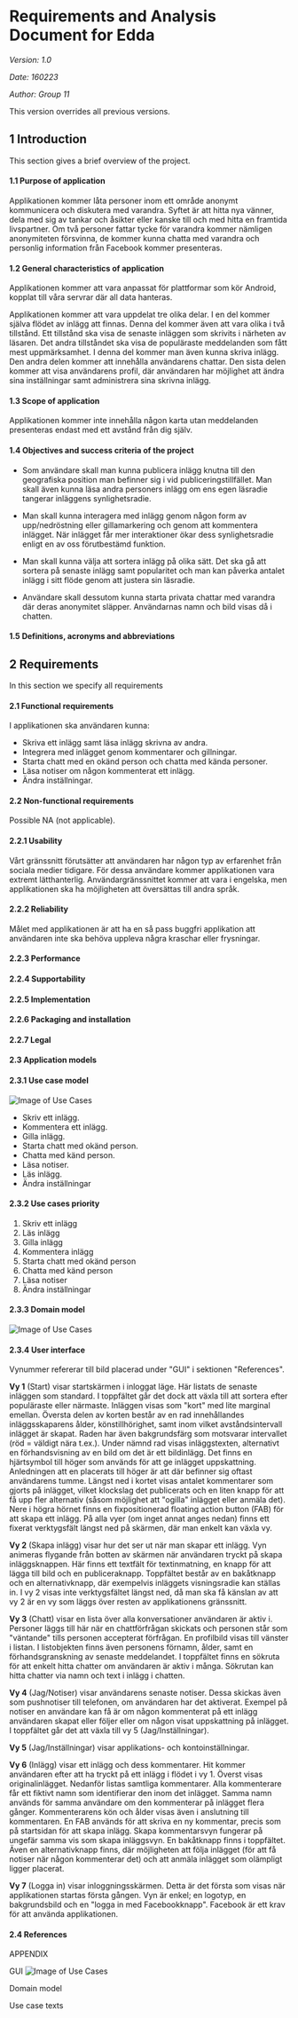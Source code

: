 # Requirements and Analysis Document for Edda

*Version: 1.0*

*Date: 160223*

*Author: Group 11*

This version overrides all previous versions.

## 1 Introduction

This section gives a brief overview of the project.

#### 1.1 Purpose of application

Applikationen kommer låta personer inom ett område anonymt kommunicera och diskutera med varandra. Syftet är att hitta nya vänner, dela med sig av tankar och åsikter eller kanske till och med hitta en framtida livspartner. Om två personer fattar tycke för varandra kommer nämligen anonymiteten
försvinna, de kommer kunna chatta med varandra och personlig information från Facebook kommer presenteras.

#### 1.2 General characteristics of application

Applikationen kommer att vara anpassat för plattformar som kör Android, kopplat till våra servrar där all data hanteras.

Applikationen kommer att vara uppdelat tre olika delar. I en del kommer själva flödet av inlägg att finnas. Denna del kommer även att vara olika i två tillstånd. Ett tillstånd ska visa de senaste inläggen som skrivits i närheten av läsaren. Det andra tillståndet ska visa de populäraste meddelanden som fått mest uppmärksamhet. I denna del kommer man även kunna skriva inlägg.
Den andra delen kommer att innehålla användarens chattar.
Den sista delen kommer att visa användarens profil, där användaren har möjlighet att ändra sina inställningar samt administrera sina skrivna inlägg.


#### 1.3 Scope of application

Applikationen kommer inte innehålla någon karta utan meddelanden presenteras endast med ett avstånd från dig själv.

#### 1.4 Objectives and success criteria of the project 

  * Som användare skall man kunna publicera inlägg knutna till den geografiska position man befinner sig i vid publiceringstillfället. Man skall även kunna läsa andra personers inlägg om ens egen läsradie tangerar inläggens synlighetsradie.

  * Man skall kunna interagera med inlägg genom någon form av upp/nedröstning eller gillamarkering och genom att kommentera inlägget. När inlägget får mer interaktioner ökar dess synlighetsradie enligt en av oss förutbestämd funktion.

  * Man skall kunna välja att sortera inlägg på olika sätt. Det ska gå att sortera på senaste inlägg samt popularitet och man kan påverka antalet inlägg i sitt flöde genom att justera sin läsradie.

  * Användare skall dessutom kunna starta privata chattar med varandra där deras anonymitet släpper. Användarnas namn och bild visas då i chatten.

#### 1.5 Definitions, acronyms and abbreviations

## 2 Requirements

In this section we specify all requirements

#### 2.1 Functional requirements
I applikationen ska användaren kunna:
* Skriva ett inlägg samt läsa inlägg skrivna av andra.
* Integrera med inlägget genom kommentarer och gillningar.
* Starta chatt med en okänd person och chatta med kända personer.
* Läsa notiser om någon kommenterat ett inlägg.
* Ändra inställningar.

#### 2.2 Non-functional requirements
Possible NA (not applicable).

#### 2.2.1 Usability
Vårt gränssnitt förutsätter att användaren har någon typ av erfarenhet från sociala medier tidigare. För dessa användare kommer applikationen vara extremt lätthanterlig.
Användargränssnittet kommer att vara i engelska, men applikationen ska ha möjligheten att översättas till andra språk.

#### 2.2.2 Reliability 
Målet med applikationen är att ha en så pass buggfri applikation att användaren inte ska behöva uppleva några kraschar eller frysningar.

#### 2.2.3 Performance

#### 2.2.4 Supportability

#### 2.2.5 Implementation 

#### 2.2.6 Packaging and installation

#### 2.2.7 Legal 

#### 2.3 Application models

#### 2.3.1 Use case model 

![Image of Use Cases](https://raw.githubusercontent.com/ericwenn/local-feud/master/usecases/use-case.jpg)

* Skriv ett inlägg.
* Kommentera ett inlägg.
* Gilla inlägg.
* Starta chatt med okänd person.
* Chatta med känd person.
* Läsa notiser.
* Läs inlägg.
* Ändra inställningar


#### 2.3.2 Use cases priority

1. Skriv ett inlägg
2. Läs inlägg
3. Gilla inlägg
4. Kommentera inlägg
5. Starta chatt med okänd person
6. Chatta med känd person
7. Läsa notiser
8. Ändra inställningar

#### 2.3.3 Domain model

![Image of Use Cases](https://raw.githubusercontent.com/ericwenn/local-feud/master/domainmodel/domainmodel.jpg)

#### 2.3.4 User interface 

Vynummer refererar till bild placerad under "GUI" i sektionen "References".

**Vy 1** (Start) visar startskärmen i inloggat läge. Här listats de senaste inläggen som standard. I toppfältet går det dock att växla till att sortera efter populäraste eller närmaste. Inläggen visas som "kort" med lite marginal emellan. Översta delen av korten består av en rad innehållandes inläggsskaparens ålder, könstillhörighet, samt inom vilket avståndsintervall inlägget är skapat. Raden har även bakgrundsfärg som motsvarar intervallet (röd = väldigt nära t.ex.). Under nämnd rad visas inläggstexten, alternativt en förhandsvisning av en bild om det är ett bildinlägg. Det finns en hjärtsymbol till höger som används för att ge inlägget uppskattning. Anledningen att en placerats till höger är att där befinner sig oftast användarens tumme. Längst ned i kortet visas antalet kommentarer som gjorts på inlägget, vilket klockslag det publicerats och en liten knapp för att få upp fler alternativ (såsom möjlighet att "ogilla" inlägget eller anmäla det). Nere i högra hörnet finns en fixpositionerad floating action button (FAB) för att skapa ett inlägg. På alla vyer (om inget annat anges nedan) finns ett fixerat verktygsfält längst ned på skärmen, där man enkelt kan växla vy.

**Vy 2** (Skapa inlägg) visar hur det ser ut när man skapar ett inlägg. Vyn animeras flygande från botten av skärmen när användaren tryckt på skapa inläggsknappen. Här finns ett textfält för textinmatning, en knapp för att lägga till bild och en publiceraknapp. Toppfältet består av en bakåtknapp och en alternativknapp, där exempelvis inläggets visningsradie kan ställas in. I vy 2 visas inte verktygsfältet längst ned, då man ska få känslan av att vy 2 är en vy som läggs över resten av applikationens gränssnitt.

**Vy 3** (Chatt) visar en lista över alla konversationer användaren är aktiv i. Personer läggs till här när en chattförfrågan skickats och personen står som "väntande" tills personen accepterat förfrågan. En profilbild visas till vänster i listan. I listobjekten finns även personens förnamn, ålder, samt en förhandsgranskning av senaste meddelandet. I toppfältet finns en sökruta för att enkelt hitta chatter om användaren är aktiv i många. Sökrutan kan hitta chatter via namn och text i inlägg i chatten.

**Vy 4** (Jag/Notiser) visar användarens senaste notiser. Dessa skickas även som pushnotiser till telefonen, om användaren har det aktiverat. Exempel på notiser en användare kan få är om någon kommenterat på ett inlägg användaren skapat eller följer eller om någon visat uppskattning på inlägget. I toppfältet går det att växla till vy 5 (Jag/Inställningar).

**Vy 5** (Jag/Inställningar) visar applikations- och kontoinställningar.

**Vy 6** (Inlägg) visar ett inlägg och dess kommentarer. Hit kommer användaren efter att ha tryckt på ett inlägg i flödet i vy 1. Överst visas originalinlägget. Nedanför listas samtliga kommentarer. Alla kommenterare får ett fiktivt namn som identifierar den inom det inlägget. Samma namn används för samma användare om den kommenterar på inlägget flera gånger. Kommenterarens kön och ålder visas även i anslutning till kommentaren. En FAB används för att skriva en ny kommentar, precis som på startsidan för att skapa inlägg. Skapa kommentarsvyn fungerar på ungefär samma vis som skapa inläggsvyn. En bakåtknapp finns i toppfältet. Även en alternativknapp finns, där möjligheten att följa inlägget (för att få notiser när någon kommenterar det) och att anmäla inlägget som olämpligt ligger placerat.

**Vy 7** (Logga in) visar inloggningsskärmen. Detta är det första som visas när applikationen startas första gången. Vyn är enkel; en logotyp, en bakgrundsbild och en "logga in med Facebookknapp". Facebook är ett krav för att använda applikationen.

#### 2.4 References

  APPENDIX 

  GUI
![Image of Use Cases](https://raw.githubusercontent.com/ericwenn/local-feud/master/documents/vyer.jpg)

  Domain model

  Use case texts

